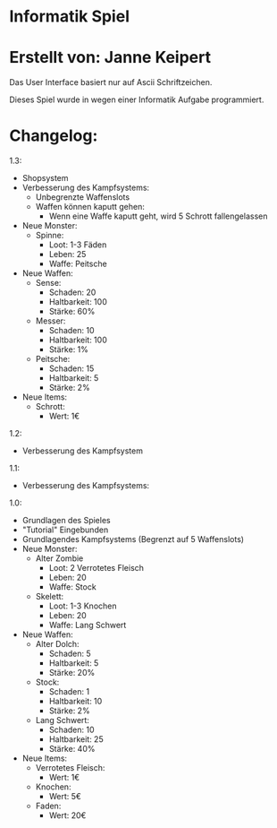 # Informatik Spiel

# Erstellt von: Janne Keipert

Das User Interface basiert nur auf Ascii Schriftzeichen.

Dieses Spiel wurde in wegen einer Informatik Aufgabe  programmiert.

# Changelog: 

1.3:
  - Shopsystem
  - Verbesserung des Kampfsystems:
    - Unbegrenzte Waffenslots
    - Waffen können kaputt gehen:
      - Wenn eine Waffe kaputt geht, wird 5 Schrott fallengelassen
  - Neue Monster:
    - Spinne: 
      - Loot: 1-3 Fäden
      - Leben: 25
      - Waffe: Peitsche
  - Neue Waffen:
    - Sense:  
      - Schaden: 20
      - Haltbarkeit: 100
      - Stärke: 60%
    - Messer:
      - Schaden: 10
      - Haltbarkeit: 100
      - Stärke: 1%
    - Peitsche:
      - Schaden: 15
      - Haltbarkeit: 5
      - Stärke: 2%
  - Neue Items:
    - Schrott:
      - Wert: 1€

1.2:
  - Verbesserung des Kampfsystem
 
1.1: 
  - Verbesserung des Kampfsystems:
      

1.0:
  - Grundlagen des Spieles
  - "Tutorial" Eingebunden
  - Grundlagendes Kampfsystems (Begrenzt auf 5 Waffenslots)
  - Neue Monster: 
    - Alter Zombie
      - Loot: 2 Verrotetes Fleisch
      - Leben: 20 
      - Waffe: Stock
    - Skelett:
      - Loot: 1-3 Knochen
      - Leben: 20
      - Waffe: Lang Schwert
  - Neue Waffen: 
    - Alter Dolch:
      - Schaden: 5
      - Haltbarkeit: 5
      - Stärke: 20%
    - Stock:
      - Schaden: 1
      - Haltbarkeit: 10
      - Stärke: 2%
    - Lang Schwert:
      - Schaden: 10
      - Haltbarkeit: 25
      - Stärke: 40%
  - Neue Items:
    - Verrotetes Fleisch: 
      - Wert: 1€
    - Knochen: 
      - Wert: 5€
    - Faden: 
      - Wert: 20€
